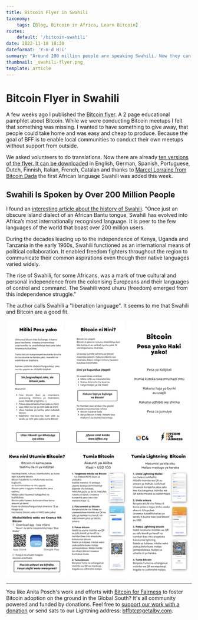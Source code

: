 ```yaml
---
title: Bitcoin Flyer in Swahili
taxonomy:
    tags: [Blog, Bitcoin in Africa, Learn Bitcoin]
routes:
    default: '/bitcoin-swahili'
date: 2022-11-18 18:30
dateformat: 'Y-m-d H:i'
summary: "Around 200 million people are speaking Swahili. Now they can learn and share the basics about Bitcoin with BFF's Bitcoin flyer."
thumbnail: _swahili-flyer.png
template: article
---
```


# Bitcoin Flyer in Swahili

A few weeks ago I published the [Bitcoin flyer](https://anitaposch.com/bitcoin-flyer). A 2 page educational pamphlet about Bitcoin. While we were conducting Bitcoin meetups I felt that something was missing. I wanted to have something to give away, that people could take home and was easy and cheap to produce. Because the goal of BFF is to enable local communities to conduct their own meetups without support from outside.

We asked volunteers to do translations. Now there are already [ten versions of the flyer. It can be downloaded](https://bffbtc.org/flyer) in English, German, Spanish, Portuguese, Dutch, Finnish, Italian, French, Catalan and thanks to [Marcel Lorraine from Bitcoin Dada](https://anitaposch.com/more-women-bitcoin) the first African language Swahili was added this week. 

## Swahili Is Spoken by Over 200 Million People

I found an [interesting article about the history of Swahili](https://theconversation.com/the-story-of-how-swahili-became-africas-most-spoken-language-177259). "Once just an obscure island dialect of an African Bantu tongue, Swahili has evolved into Africa’s most internationally recognised language. It is peer to the few languages of the world that boast over 200 million users.

During the decades leading up to the independence of Kenya, Uganda and Tanzania in the early 1960s, Swahili functioned as an international means of political collaboration. It enabled freedom fighters throughout the region to communicate their common aspirations even though their native languages varied widely.

The rise of Swahili, for some Africans, was a mark of true cultural and personal independence from the colonising Europeans and their languages of control and command. The Swahili word uhuru (freedom) emerged from this independence struggle."

The author calls Swahili a "liberation language". It seems to me that Swahili and Bitcoin are a good fit.

![](_swahili-flyer.png)
![](_swahili-flyer-2.png)

---

You like Anita Posch's work and efforts with [Bitcoin for Fairness](https://bffbtc.org) to foster Bitcoin adoption on the ground in the Global South? It's all community powered and funded by donations. Feel free to [support our work with a donation](https://anita.link/donate) or send sats to our Lightning address: bffbtc@getalby.com.

